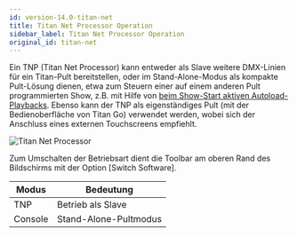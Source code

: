 ```yaml
---
id: version-14.0-titan-net
title: Titan Net Processor Operation
sidebar_label: Titan Net Processor Operation
original_id: titan-net
---
```


Ein TNP (Titan Net Processor) kann entweder als Slave weitere DMX-Linien
für ein Titan-Pult bereitstellen, oder im Stand-Alone-Modus als kompakte
Pult-Lösung dienen, etwa zum Steuern einer auf einem anderen Pult
programmierten Show, z.B. mit Hilfe von [beim Show-Start aktiven
Autoload-Playbacks](cues/playback-options#run-on-startup).
Ebenso kann der TNP als eigenständiges Pult (mit der Bedienoberfläche von Titan Go)
verwendet werden, wobei sich der Anschluss eines externen Touchscreens
empfiehlt.

![Titan Net Processor](/docs/images/Titan-Net-Processor.jpeg)

Zum Umschalten der Betriebsart dient die Toolbar am oberen Rand des
Bildschirms mit der Option \[Switch Software\].

Modus | Bedeutung
--- | ---
TNP | Betrieb als Slave
Console | Stand-Alone-Pultmodus
